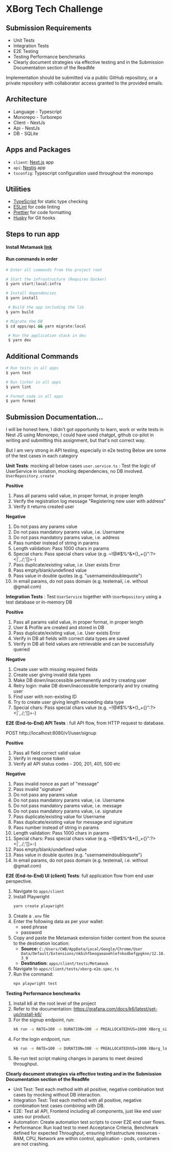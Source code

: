 # XBorg Tech Challenge

## Submission Requirements

- Unit Tests
- Integration Tests
- E2E Testing
- Testing Performance benchmarks
- Clearly document strategies via effective testing and in the Submission Documentation section of the ReadMe

Implementation should be submitted via a public GitHub repository, or a private repository with collaborator access granted to the provided emails.

## Architecture

- Language - Typescript
- Monorepo - Turborepo
- Client - NextJs
- Api - NestJs
- DB - SQLite

## Apps and Packages

- `client`: [Next.js](https://nextjs.org/) app
- `api`: [Nestjs](https://nestjs.com) app
- `tsconfig`: Typescript configuration used throughout the monorepo

## Utilities

- [TypeScript](https://www.typescriptlang.org/) for static type checking
- [ESLint](https://eslint.org/) for code linting
- [Prettier](https://prettier.io) for code formatting
- [Husky](https://typicode.github.io/husky/) for Git hooks

## Steps to run app

#### Install Metamask [link](https://chromewebstore.google.com/detail/nkbihfbeogaeaoehlefnkodbefgpgknn?utm_source=item-share-cb)

#### Run commands in order

```bash
# Enter all commands from the project root

# Start the infrastructure (Requires Docker)
$ yarn start:local:infra

# Install dependencies
$ yarn install

 # Build the app including the lib
$ yarn build

# Migrate the DB
$ cd apps/api && yarn migrate:local

 # Run the application stack in dev
 $ yarn dev
```

## Additional Commands

```bash
# Run tests in all apps
$ yarn test

# Run linter in all apps
$ yarn lint

# Format code in all apps
$ yarn format

```

## Submission Documentation...

I will be honest here, I didn't got opportunity to learn, work or write tests in Nest JS using Monorepo,
I could have used chatgpt, github co-pilot in writing and submitting this assignment, but that's not correct way.

But I am very strong in API testing, especially in e2e testing
Below are some of the test cases in each category

**Unit Tests**: mocking all below cases
`user.service.ts` : Test the logic of UserService in isolation, mocking dependencies, no DB involved.
`UserRepository.create`

**Positive**
1. Pass all params valid value, in proper format, in proper length
2. Verify the registration log message "Registering new user with address"
3. Verify it returns created user

**Negative**
1. Do not pass any params value
2. Do not pass mandatory params value, i.e. Username
3. Do not pass mandatory params value, i.e. address
4. Pass number instead of string in params
5. Length validation: Pass 1000 chars in params
6. Special chars: Pass special chars value (e.g. ~!@#$%^&\*()\_+{}":?><|`,./;'[]\=-)
7. Pass duplicate/existing value, i.e. User exists Error
8. Pass empty/blank/undefined value
9. Pass value in double quotes (e.g. "usernameindoublequote")
10. In email params, do not pass domain (e.g. testemail, i.e. without @gmail.com)

**Integration Tests** : Test `UserService` together with `UserRepository` using a test database or in-memory DB

**Positive**
1. Pass all params valid value, in proper format, in proper length
2. User & Profile are created and stored in DB
3. Pass duplicate/existing value, i.e. User exists Error
4. Verify in DB all fields with correct data types are saved
5. Verify in DB all field values are retrievable and can be successfully queried

**Negative**
1. Create user with missing required fields
2. Create user giving invalid data types
3. Make DB down/inaccessible permanently and try creating user
4. Retry login: make DB down/inaccessible temporarily and try creating user
5. Find user with non-existing ID
6. Try to create user giving length exceeding data type
7. Special chars: Pass special chars value (e.g. ~!@#$%^&*()_+{}":?><|`,./;'[]\=-)

**E2E (End-to-End) API Tests** : full API flow, from HTTP request to database.

POST http://localhost:8080/v1/user/signup

**Positive**
1. Pass all field correct valid value
2. Verify in response token
3. Verify all API status codes - 200, 201, 401, 500 etc

**Negative**
1. Pass invalid nonce as part of "message"
2. Pass invalid "signature"
3. Do not pass any params value
4. Do not pass mandatory params value, i.e. Username
5. Do not pass mandatory params value, i.e. message
6. Do not pass mandatory params value, i.e. signature
7. Pass duplicate/existing value for Username
8. Pass duplicate/existing value for message and signature
9. Pass number instead of string in params
10. Length validation: Pass 1000 chars in params
11. Special chars: Pass special chars value (e.g. ~!@#$%^&*()_+{}":?><|`,./;'[]\=-)
12. Pass empty/blank/undefined value
13. Pass value in double quotes (e.g. "usernameindoublequote")
14. In email params, do not pass domain (e.g. testemail, i.e. without @gmail.com)

**E2E (End-to-End) UI (client) Tests**: full application flow from end user perspective.

1. Navigate to `apps/client`
2. Install Playwright  
   ```bash
   yarn create playwright
   ```
3. Create a `.env` file
4. Enter the following data as per your wallet:
    - seed phrase
    - password
5. Copy and paste the Metamask extension folder content from the source to the destination location:
    - **Source:** `C:/Users/CWB/AppData/Local/Google/Chrome/User Data/Default/Extensions/nkbihfbeogaeaoehlefnkodbefgpgknn/12.18.3_0`
    - **Destination:** `apps/client/tests/Metamask`
6. Navigate to `apps/client/tests/xborg-e2e.spec.ts`
7. Run the command:  
   ```bash
   npx playwright test
   ```

**Testing Performance benchmarks**
1. Install k6 at the root level of the project  
2. Refer to the documentation: https://grafana.com/docs/k6/latest/set-up/install-k6/
3. For the signup endpoint, run:  
   ```bash
   k6 run -e RATE=100 -e DURATION=300 -e PREALLOCATEDVUS=1000 XBorg_signup.js
   ```
4. For the login endpoint, run:  
   ```bash
   k6 run -e RATE=100 -e DURATION=300 -e PREALLOCATEDVUS=1000 XBorg_login.js
   ```
5. Re-run test script making changes in params to meet desired throughput.

**Clearly document strategies via effective testing and in the Submission Documentation section of the ReadMe**
- Unit Test: Test each method with all positive, negative combination test cases by mocking without DB interaction.
- Integration Test: Test each method with all positive, negative combination test cases combining with DB.
- E2E: Test all API, Frontend including all components, just like end user uses our product.
- Automation: Create automation test scripts to cover E2E end user flows.
- Performance: Run load test to meet Acceptance Criteria, Benchmark defined for expected Throughput, ensuring Infrastructure resources - RAM, CPU, Network are within control, application - pods, containers are not crashing.